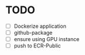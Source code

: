 # TODO

- [ ] Dockerize application
- [ ] github-package
- [ ] ensure using GPU instance
- [ ] push to ECR-Public 
